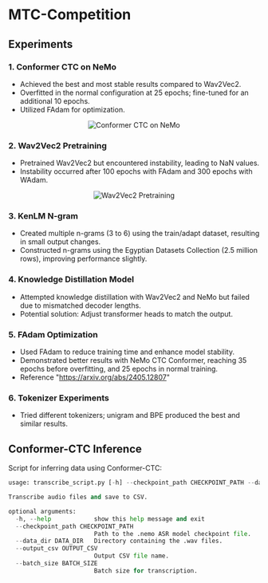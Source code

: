 # MTC-Competition

## Experiments

### 1. Conformer CTC on NeMo
- Achieved the best and most stable results compared to Wav2Vec2.
- Overfitted in the normal configuration at 25 epochs; fine-tuned for an additional 10 epochs.
- Utilized FAdam for optimization.

<p align="center">
  <img src="https://github.com/OmarIsmailAbdelrahman/MTC-Competiton/assets/73082049/2013718c-4a09-49d1-af5e-d3dd6ec0f8bb" alt="Conformer CTC on NeMo"/>
</p>

### 2. Wav2Vec2 Pretraining
- Pretrained Wav2Vec2 but encountered instability, leading to NaN values.
- Instability occurred after 100 epochs with FAdam and 300 epochs with WAdam.

<p align="center">
  <img src="https://github.com/OmarIsmailAbdelrahman/MTC-Competiton/assets/73082049/00660b8d-7726-479c-9102-9d3f7eb3e865" alt="Wav2Vec2 Pretraining"/>
</p>

### 3. KenLM N-gram
- Created multiple n-grams (3 to 6) using the train/adapt dataset, resulting in small output changes.
- Constructed n-grams using the Egyptian Datasets Collection (2.5 million rows), improving performance slightly.

### 4. Knowledge Distillation Model
- Attempted knowledge distillation with Wav2Vec2 and NeMo but failed due to mismatched decoder lengths.
- Potential solution: Adjust transformer heads to match the output.

### 5. FAdam Optimization
- Used FAdam to reduce training time and enhance model stability.
- Demonstrated better results with NeMo CTC Conformer, reaching 35 epochs before overfitting, and 25 epochs in normal training.
- Reference "https://arxiv.org/abs/2405.12807"

### 6. Tokenizer Experiments
- Tried different tokenizers; unigram and BPE produced the best and similar results.

## Conformer-CTC Inference

Script for inferring data using Conformer-CTC:

```python
usage: transcribe_script.py [-h] --checkpoint_path CHECKPOINT_PATH --data_dir DATA_DIR [--output_csv OUTPUT_CSV] [--batch_size BATCH_SIZE]

Transcribe audio files and save to CSV.

optional arguments:
  -h, --help            show this help message and exit
  --checkpoint_path CHECKPOINT_PATH
                        Path to the .nemo ASR model checkpoint file.
  --data_dir DATA_DIR   Directory containing the .wav files.
  --output_csv OUTPUT_CSV
                        Output CSV file name.
  --batch_size BATCH_SIZE
                        Batch size for transcription.
